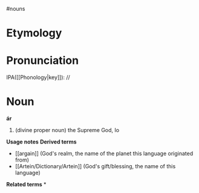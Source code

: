 #nouns
# Etymology
# Pronunciation
IPA([[Phonology|key]]): //
# Noun
**ár**
1. (divine proper noun) the Supreme God, Io

**Usage notes**
**Derived terms**
* [[argain]] (God's realm, the name of the planet this language originated from)
* [[Artein/Dictionary/Artein]] (God's gift/blessing, the name of this language)

**Related terms**
* 